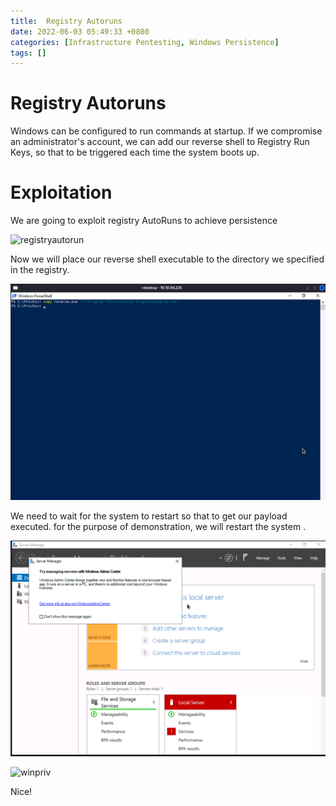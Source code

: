 ```yaml
---
title:  Registry Autoruns
date: 2022-06-03 05:49:33 +0800
categories: [Infrastructure Pentesting, Windows Persistence]
tags: []  
---
```


# Registry Autoruns

Windows can be configured to run commands at startup. If we compromise an administrator's account, we can add our reverse shell to Registry Run Keys, so that to be triggered each time the system boots up.

# Exploitation

We are going to exploit registry AutoRuns to achieve persistence

![registryautorun](https://raw.githubusercontent.com/cyberkhalid/cyberkhalid.github.io/main/assets/img/ipentest/pregauto.png)

Now we will place our reverse shell executable to the directory we specified in the registry.

![winpriv](https://raw.githubusercontent.com/cyberkhalid/cyberkhalid.github.io/main/assets/img/ipentest/winprivautorun3.png)

We need to wait for the system to restart so that to get our payload executed. for the purpose of demonstration, we will restart the system .

![winpriv](https://raw.githubusercontent.com/cyberkhalid/cyberkhalid.github.io/main/assets/img/ipentest/winprivautorun5.png)

![winpriv](https://raw.githubusercontent.com/cyberkhalid/cyberkhalid.github.io/main/assets/img/ipentest/winprivautorun6.png)

Nice!

 
